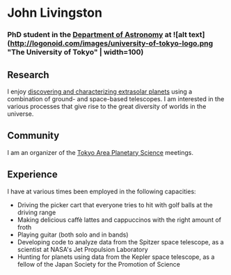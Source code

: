 # John Livingston

### PhD student in the [Department of Astronomy](https://www.astron.s.u-tokyo.ac.jp/) at ![alt text](http://logonoid.com/images/university-of-tokyo-logo.png "The University of Tokyo" | width=100)

## Research

I enjoy [discovering and characterizing extrasolar planets](http://iopscience.iop.org/article/10.3847/1538-3881/aaa841/meta) using a combination of ground- and space-based telescopes. I am interested in the various processes that give rise to the great diversity of worlds in the universe.

## Community

I am an organizer of the [Tokyo Area Planetary Science](http://tokyoplanets.github.io) meetings.

## Experience

I have at various times been employed in the following capacities:

- Driving the picker cart that everyone tries to hit with golf balls at the driving range
- Making delicious caffè lattes and cappuccinos with the right amount of froth
- Playing guitar (both solo and in bands)
- Developing code to analyze data from the Spitzer space telescope, as a scientist at NASA's Jet Propulsion Laboratory
- Hunting for planets using data from the Kepler space telescope, as a fellow of the Japan Society for the Promotion of Science

